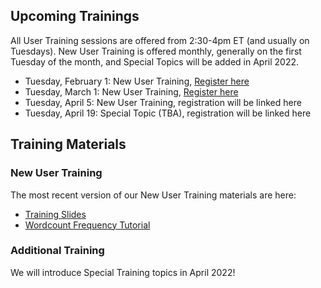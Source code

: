 [title]: - "OSG User Training"

## Upcoming Trainings

All User Training sessions are offered from 2:30-4pm ET (and usually on Tuesdays). New User Training is offered monthly, generally on the first Tuesday of the month, and Special Topics will be added in April 2022.

* Tuesday, February 1: New User Training, [Register here](https://docs.google.com/forms/d/e/1FAIpQLSdj3XT7I0SM4k9jBvST7YX5wsCH_er1HLA7VqRj9ICoEvf2GA/viewform)
* Tuesday, March 1: New User Training, [Register here](https://docs.google.com/forms/d/e/1FAIpQLSdj3XT7I0SM4k9jBvST7YX5wsCH_er1HLA7VqRj9ICoEvf2GA/viewform)
* Tuesday, April 5: New User Training, registration will be linked here
* Tuesday, April 19: Special Topic (TBA), registration will be linked here

## Training Materials

### New User Training

The most recent version of our New User Training materials are here: 

* [Training Slides](https://docs.google.com/presentation/d/1z-f81xtk_ZXeJcA1kX60JoScXdGfe-xgsB9g5YemrqI/edit#slide=id.g10662d3fe4f_0_0)
* [Wordcount Frequency Tutorial](https://support.opensciencegrid.org/support/solutions/articles/12000079856)

### Additional Training

We will introduce Special Training topics in April 2022!
